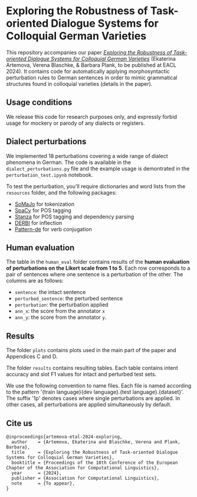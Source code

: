 # Exploring the Robustness of Task-oriented Dialogue Systems for Colloquial German Varieties

This repository accompanies our paper [*Exploring the Robustness of Task-oriented Dialogue Systems for Colloquial German Varieties*](https://arxiv.org/abs/2402.02078) (Ekaterina Artemova, Verena Blaschke, & Barbara Plank, to be published at EACL 2024).
It contains code for automatically applying morphosyntactic perturbation rules to German sentences in order to mimic grammatical structures found in colloquial varieties (details in the paper).

## Usage conditions

We release this code for research purposes only, and expressly forbid usage for mockery or parody of any dialects or registers.


## Dialect perturbations

We implemented 18 perturbations covering a wide range of dialect phenomena in German. The code is available in the ```dialect_perturbations.py``` file and the example usage is demontrated in the ```perturbation_test.ipynb``` notebook. 

To test the perturbation, you'll require dictionaries and word lists from the ```resources``` folder, and the following packages:

- [SoMaJo](https://pypi.org/project/somajo/) for tokenization
- [SpaCy](https://spacy.io/) for POS tagging
- [Stanza](https://stanfordnlp.github.io/stanza/) for POS tagging and dependency parsing
- [DERBI](https://github.com/maxschmaltz/DERBI) for inflection
- [Pattern-de](https://github.com/clips/pattern/) for verb conjugation


## Human evaluation

The table in the ```human_eval``` folder contains results of the **human evaluation of perturbations on the Likert scale from 1 to 5**. Each row corresponds to a pair of sentences where one sentence is a perturbation of the other. The columns are as follows:

- `sentence`: the intact sentence 
- `perturbed_sentence`: the perturbed sentence 
- `perturbation`: the perturbation applied 
- `ann_x`: the score from the annotator `x`
- `ann_y`: the score from the annotator `y`.


## Results 

The folder `plots` contains plots used in the main part of the paper and Appendices C and D.

The folder `results` contains resulting tables. Each table contains intent accuracy and slot F1 values for intact and perturbed test sets. 

We use the following convention to name files. Each file is named according to the pattern '{train language}{dev language}.{test language}.{dataset}'. The suffix '1p' denotes cases where single perturbations are applied. In other cases, all perturbations are applied simultaneously by default.

## Cite us 


```
@inproceedings{artemova-etal-2024-exploring,
  author    = {Artemova, Ekaterina and Blaschke, Verena and Plank, Barbara},
  title     = {Exploring the Robustness of Task-oriented Dialogue Systems for Colloquial German Varieties},
  booktitle = {Proceedings of the 18th Conference of the European Chapter of the Association for Computational Linguistics},
  year      = {2024},
  publisher = {Association for Computational Linguistics},
  note      = {To appear},
}

```
